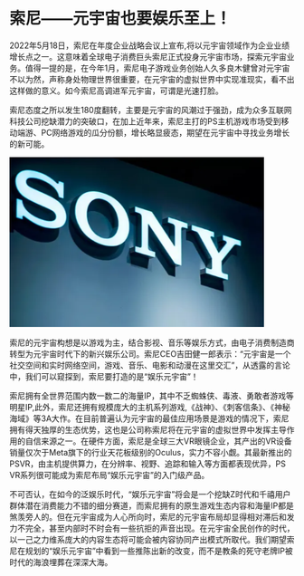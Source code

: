 # 索尼——元宇宙也要娱乐至上！


2022年5月18日，索尼在年度企业战略会议上宣布,将以元宇宙领域作为企业业绩增长点之一。这意味着全球电子消费巨头索尼正式投身元宇宙市场，探索元宇宙业务。值得一提的是，在今年1月，索尼电子游戏业务创始人久多良木健曾对元宇宙不以为然，声称身处物理世界很重要，在元宇宙的虚拟世界中实现准现实，看不出这样做的意义。如今索尼高调进军元宇宙，可谓是光速打脸。

索尼态度之所以发生180度翻转，主要是元宇宙的风潮过于强劲，成为众多互联网科技公司挖缺潜力的突破口，在加上近年来，索尼主打的PS主机游戏市场受到移动端游、PC网络游戏的瓜分份额，增长略显疲态，期望在元宇宙中寻找业务增长的新可能。

![索尼元宇宙](suo.png)



索尼的元宇宙构想是以游戏为主，结合影视、音乐等娱乐方式，由电子消费制造商转型为元宇宙时代下的新兴娱乐公司。索尼CEO吉田健一郎表示：“元宇宙是一个社交空间和实时网络空间，游戏、音乐、电影和动漫在这里交汇”，从透露的言论中，我们可以窥探到，索尼要打造的是“娱乐元宇宙”！

索尼拥有全世界范围内数一数二的海量IP，其中不乏蜘蛛侠、毒液、勇敢者游戏等明星IP,此外，索尼还拥有规模庞大的主机系列游戏,《战神》、《刺客信条》、《神秘海域》等3A大作。在目前普遍认为元宇宙的最佳应用场景是游戏的情况下，索尼拥有得天独厚的生态优势，这也是公司称索尼将在元宇宙的虚拟世界中发挥主导作用的自信来源之一。在硬件方面，索尼是全球三大VR眼镜企业，其产出的VR设备销量仅次于Meta旗下的行业天花板级别的Oculus，实力不容小觑。其最新推出的PSVR，由主机提供算力，在分辨率、视野、追踪和输入等方面都表现优异，PS VR系列很可能成为索尼布局“娱乐元宇宙”的入门级产品。

不可否认，在如今的泛娱乐时代，“娱乐元宇宙”将会是一个挖缺Z时代和千禧用户群体潜在消费能力不错的细分赛道，而索尼拥有的原生游戏生态内容和海量IP都是煞羡旁人的。但在元宇宙成为人心所向时，索尼的元宇宙布局却显得相对滞后和发力不完全，甚至内部时不时会有一些抗拒的声音出现。在元宇宙全民创作的时代，以一己之力维系庞大的内容生态将可能会被内容协同产出模式所取代。我们期望索尼在规划的“娱乐元宇宙”中看到一些推陈出新的改变，而不是教条的死守老牌IP被时代的海浪埋葬在深深大海。
